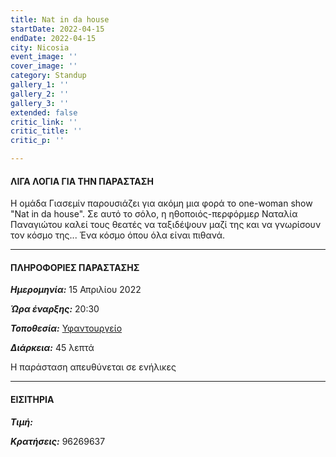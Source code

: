 ```yaml
---
title: Nat in da house
startDate: 2022-04-15
endDate: 2022-04-15
city: Nicosia
event_image: ''
cover_image: ''
category: Standup
gallery_1: ''
gallery_2: ''
gallery_3: ''
extended: false
critic_link: ''
critic_title: ''
critic_p: ''

---
```

#### ΛΙΓΑ ΛΟΓΙΑ ΓΙΑ ΤΗΝ ΠΑΡΑΣΤΑΣΗ

Η ομάδα Γιασεμίν παρουσιάζει για ακόμη μια φορά το one-woman show "Nat in da house". Σε αυτό το σόλο, η ηθοποιός-περφόρμερ Ναταλία Παναγιώτου καλεί τους θεατές να ταξιδέψουν μαζί της και να γνωρίσουν τον κόσμο της... Ένα κόσμο όπου όλα είναι πιθανά.

***

#### ΠΛΗΡΟΦΟΡΙΕΣ ΠΑΡΑΣΤΑΣΗΣ

**_Ημερομηνία:_** 15 Απριλίου 2022

**_Ώρα έναρξης:_** 20:30

**_Τοποθεσία:_** [Υφαντουργείο](https://www.google.com/maps/place/Yfantourgeio+TheWorkplace/@35.1733967,33.361456,17z/data=!3m1!4b1!4m5!3m4!1s0x14de1744ec32582b:0xe7c33a4b9cebdf73!8m2!3d35.1733847!4d33.3636407 "Υφαντουργείο")

**_Διάρκεια:_** 45 λεπτά

Η παράσταση απευθύνεται σε ενήλικες

***

#### ΕΙΣΙΤΗΡΙΑ

**_Τιμή:_** 

**_Κρατήσεις:_** 96269637